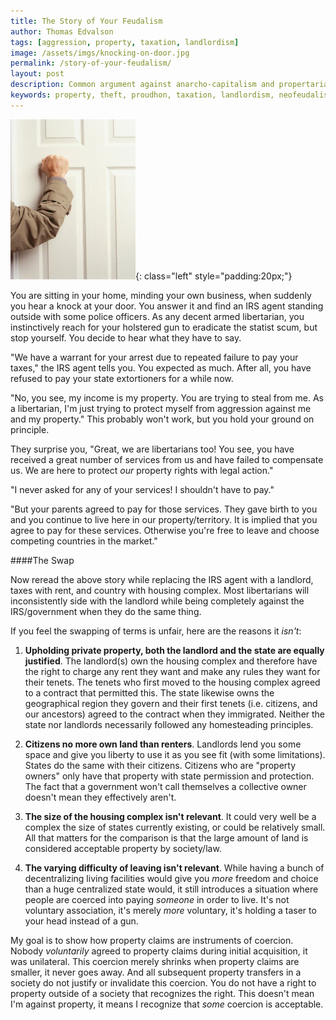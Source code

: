 ```yaml
---
title: The Story of Your Feudalism
author: Thomas Edvalson
tags: [aggression, property, taxation, landlordism]
image: /assets/imgs/knocking-on-door.jpg
permalink: /story-of-your-feudalism/
layout: post
description: Common argument against anarcho-capitalism and propertarianism summed up into a brief story.
keywords: property, theft, proudhon, taxation, landlordism, neofeudalism
---
```


![Man knocking at your door](/assets/imgs/knocking-on-door.jpg){: class="left" style="padding:20px;"}

You are sitting in your home, minding your own business, when suddenly you hear a knock at your door. You answer it and find an IRS agent standing outside with some police officers. As any decent armed libertarian, you instinctively reach for your holstered gun to eradicate the statist scum, but stop yourself. You decide to hear what they have to say.

"We have a warrant for your arrest due to repeated failure to pay your taxes," the IRS agent tells you. You expected as much. After all, you have refused to pay your state extortioners for a while now.

"No, you see, my income is my property. You are trying to steal from me. As a libertarian, I'm just trying to protect myself from aggression against me and my property." This probably won't work, but you hold your ground on principle.

They surprise you, "Great, we are libertarians too! You see, you have received a great number of services from us and have failed to compensate us. We are here to protect *our* property rights with legal action."

"I never asked for any of your services! I shouldn't have to pay."

"But your parents agreed to pay for those services. They gave birth to you and you continue to live here in our property/territory. It is implied that you agree to pay for these services. Otherwise you're free to leave and choose competing countries in the market."

####The Swap

Now reread the above story while replacing the IRS agent with a landlord, taxes with rent, and country with housing complex. Most libertarians will inconsistently side with the landlord while being completely against the IRS/government when they do the same thing.

If you feel the swapping of terms is unfair, here are the reasons it *isn't*:

1. **Upholding private property, both the landlord and the state are equally justified**. The landlord(s) own the housing complex and therefore have the right to charge any rent they want and make any rules they want for their tenets. The tenets who first moved to the housing complex agreed to a contract that permitted this. The state likewise owns the geographical region they govern and their first tenets (i.e. citizens, and our ancestors) agreed to the contract when they immigrated. Neither the state nor landlords necessarily followed any homesteading principles.

2. **Citizens no more own land than renters**. Landlords lend you some space and give you liberty to use it as you see fit (with some limitations). States do the same with their citizens. Citizens who are "property owners" only have that property with state permission and protection. The fact that a government won't call themselves a collective owner doesn't mean they effectively aren't.

3. **The size of the housing complex isn't relevant**. It could very well be a complex the size of states currently existing, or could be relatively small. All that matters for the comparison is that the large amount of land is considered acceptable property by society/law.

4. **The varying difficulty of leaving isn't relevant**. While having a bunch of decentralizing living facilities would give you *more* freedom and choice than a huge centralized state would, it still introduces a situation where people are coerced into paying *someone* in order to live. It's not voluntary association, it's merely *more* voluntary, it's holding a taser to your head instead of a gun.

My goal is to show how property claims are instruments of coercion. Nobody *voluntarily* agreed to property claims during initial acquisition, it was unilateral. This coercion merely shrinks when property claims are smaller, it never goes away. And all subsequent property transfers in a society do not justify or invalidate this coercion. You do not have a right to property outside of a society that recognizes the right. This doesn't mean I'm against property, it means I recognize that *some* coercion is acceptable.